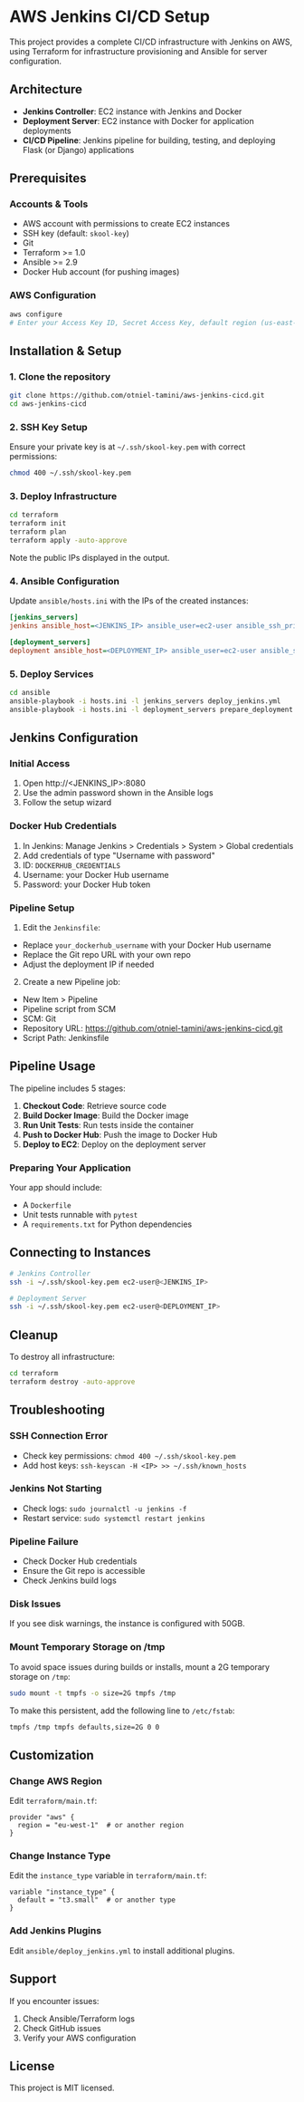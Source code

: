 



# AWS Jenkins CI/CD Setup

This project provides a complete CI/CD infrastructure with Jenkins on AWS, using Terraform for infrastructure provisioning and Ansible for server configuration.

## Architecture

- **Jenkins Controller**: EC2 instance with Jenkins and Docker
- **Deployment Server**: EC2 instance with Docker for application deployments
- **CI/CD Pipeline**: Jenkins pipeline for building, testing, and deploying Flask (or Django) applications

## Prerequisites

### Accounts & Tools
- AWS account with permissions to create EC2 instances
- SSH key (default: `skool-key`)
- Git
- Terraform >= 1.0
- Ansible >= 2.9
- Docker Hub account (for pushing images)

### AWS Configuration
```bash
aws configure
# Enter your Access Key ID, Secret Access Key, default region (us-east-1)
```

## Installation & Setup

### 1. Clone the repository
```bash
git clone https://github.com/otniel-tamini/aws-jenkins-cicd.git
cd aws-jenkins-cicd
```

### 2. SSH Key Setup
Ensure your private key is at `~/.ssh/skool-key.pem` with correct permissions:
```bash
chmod 400 ~/.ssh/skool-key.pem
```

### 3. Deploy Infrastructure
```bash
cd terraform
terraform init
terraform plan
terraform apply -auto-approve
```

Note the public IPs displayed in the output.

### 4. Ansible Configuration
Update `ansible/hosts.ini` with the IPs of the created instances:
```ini
[jenkins_servers]
jenkins ansible_host=<JENKINS_IP> ansible_user=ec2-user ansible_ssh_private_key_file=~/.ssh/skool-key.pem

[deployment_servers]
deployment ansible_host=<DEPLOYMENT_IP> ansible_user=ec2-user ansible_ssh_private_key_file=~/.ssh/skool-key.pem
```

### 5. Deploy Services
```bash
cd ansible
ansible-playbook -i hosts.ini -l jenkins_servers deploy_jenkins.yml
ansible-playbook -i hosts.ini -l deployment_servers prepare_deployment.yml
```

## Jenkins Configuration

### Initial Access
1. Open http://<JENKINS_IP>:8080
2. Use the admin password shown in the Ansible logs
3. Follow the setup wizard

### Docker Hub Credentials
1. In Jenkins: Manage Jenkins > Credentials > System > Global credentials
2. Add credentials of type "Username with password"
3. ID: `DOCKERHUB_CREDENTIALS`
4. Username: your Docker Hub username
5. Password: your Docker Hub token

### Pipeline Setup
1. Edit the `Jenkinsfile`:
  - Replace `your_dockerhub_username` with your Docker Hub username
  - Replace the Git repo URL with your own repo
  - Adjust the deployment IP if needed

2. Create a new Pipeline job:
  - New Item > Pipeline
  - Pipeline script from SCM
  - SCM: Git
  - Repository URL: https://github.com/otniel-tamini/aws-jenkins-cicd.git
  - Script Path: Jenkinsfile

## Pipeline Usage

The pipeline includes 5 stages:

1. **Checkout Code**: Retrieve source code
2. **Build Docker Image**: Build the Docker image
3. **Run Unit Tests**: Run tests inside the container
4. **Push to Docker Hub**: Push the image to Docker Hub
5. **Deploy to EC2**: Deploy on the deployment server

### Preparing Your Application
Your app should include:
- A `Dockerfile`
- Unit tests runnable with `pytest`
- A `requirements.txt` for Python dependencies

## Connecting to Instances

```bash
# Jenkins Controller
ssh -i ~/.ssh/skool-key.pem ec2-user@<JENKINS_IP>

# Deployment Server
ssh -i ~/.ssh/skool-key.pem ec2-user@<DEPLOYMENT_IP>
```


## Cleanup

To destroy all infrastructure:
```bash
cd terraform
terraform destroy -auto-approve
```

## Troubleshooting

### SSH Connection Error
- Check key permissions: `chmod 400 ~/.ssh/skool-key.pem`
- Add host keys: `ssh-keyscan -H <IP> >> ~/.ssh/known_hosts`

### Jenkins Not Starting
- Check logs: `sudo journalctl -u jenkins -f`
- Restart service: `sudo systemctl restart jenkins`

### Pipeline Failure
- Check Docker Hub credentials
- Ensure the Git repo is accessible
- Check Jenkins build logs

### Disk Issues
If you see disk warnings, the instance is configured with 50GB.

### Mount Temporary Storage on /tmp
To avoid space issues during builds or installs, mount a 2G temporary storage on `/tmp`:

```bash
sudo mount -t tmpfs -o size=2G tmpfs /tmp
```

To make this persistent, add the following line to `/etc/fstab`:

```bash
tmpfs /tmp tmpfs defaults,size=2G 0 0
```

## Customization

### Change AWS Region
Edit `terraform/main.tf`:
```hcl
provider "aws" {
  region = "eu-west-1"  # or another region
}
```

### Change Instance Type
Edit the `instance_type` variable in `terraform/main.tf`:
```hcl
variable "instance_type" {
  default = "t3.small"  # or another type
}
```

### Add Jenkins Plugins
Edit `ansible/deploy_jenkins.yml` to install additional plugins.

## Support

If you encounter issues:
1. Check Ansible/Terraform logs
2. Check GitHub issues
3. Verify your AWS configuration

## License

This project is MIT licensed.
